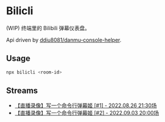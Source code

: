 # Bilicli

(WIP) 终端里的 Bilibili 弹幕仪表盘。

Api driven by [ddiu8081/danmu-console-helper](https://github.com/ddiu8081/danmu-console-helper).

## Usage

```bash
npx bilicli <room-id>
```

## Streams

- [【直播录像】写一个命令行弹幕姬 [#1] - 2022.08.26 21:30场](https://www.bilibili.com/video/BV1ze4y1Z7Tu/)
- [【直播录像】写一个命令行弹幕姬 [#2] - 2022.09.03 20:00场](https://www.bilibili.com/video/BV1mK411Z7d9)

